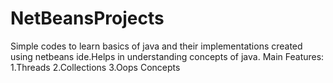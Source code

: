 # NetBeansProjects
Simple codes to learn basics of java and their implementations created using netbeans ide.Helps in understanding concepts of java.
Main Features:
1.Threads
2.Collections
3.Oops Concepts
